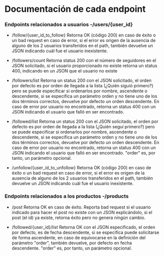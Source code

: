 # Documentación de cada endpoint

### Endpoints relacionados a usuarios -/users/{user_id}
* /follow/{user_id_to_follow} Retorna OK (código 200) en caso de éxito
  o un bad request en caso de error, si el error es origen de la ausencia de 
  alguno de los 2 usuarios transferidos en el path, también devuelve un JSON
  indicando cuál fue el usuario inexistente.
  

* /followers/count Retorna status 200 con el número de seguidores en el JSON solicitado, si el usuario
  proporcionado no existe retorna un status 400, indicando en un JSON
  que el usuario no existe
  

* /followers/list Retorna un status 200 con el JSON solicitado, el orden por defecto
  es por orden de llegada a la lista (¿Quién siguió primero?)
  pero se puede especificar si ordenarlos por nombre, ascendente o descendente,
  si se especifica un parámetro orden y no tiene uno de los dos términos correctos,
  devuelve por defecto un orden descendente. En caso de error por usuario no encontrado,
  retorna un status 400 con un JSON indicando el usuario que falló en ser encontrado.
  

* /followed/list Retorna un status 200 con el JSON solicitado, el orden por defecto
  es por orden de llegada a la lista (¿Quién seguí primero?)
  pero se puede especificar si ordenarlos por nombre, ascendente o descendente,
  si se especifica un parámetro orden y no tiene uno de los dos términos correctos,
  devuelve por defecto un orden descendente. En caso de error por usuario no encontrado,
  retorna un status 400 con un JSON indicando el usuario que falló en ser encontrado.
  "order" es, por tanto, un parámetro opcional.
  

* /unfollow/{user_id_to_unfollow} Retorna OK (código 200) en caso de éxito
  o un bad request en caso de error, si el error es origen de la ausencia de
  alguno de los 2 usuarios transferidos en el path, también devuelve un JSON
  indicando cuál fue el usuario inexistente.
  

### Endpoints relacionados a los productos -/products
* /post Retorna OK en caso de éxito. Reporta bad request si el usuario indicado
  para hacer el post no existe con un JSON explicándolo, si el post (el id) ya existe,
  retorna éxito pero no genera ningún cambio.
  

* /followed/{user_id}/list Retorna OK con el JSON especificado, el orden por defecto,
  es de fecha descendente, si se especifica puede solicitarse de forma ascendente,
  en caso de equivocarse en la definición del parámetro "order", también devuelve, por
  defecto en fecha descendente. "order" es, por tanto, un parámetro opcional.